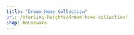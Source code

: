 ```yaml
---
title: "Dream Home Collection"
url: /sterling-heights/dream-home-collection/
shop: houseware
---
```

